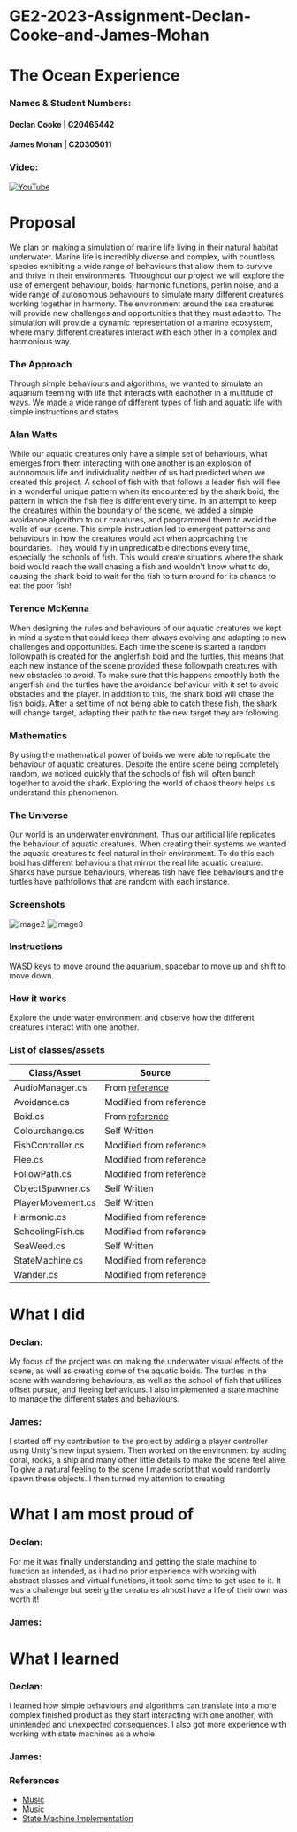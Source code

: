 # GE2-2023-Assignment-Declan-Cooke-and-James-Mohan

# The Ocean Experience

### Names & Student Numbers:
#### Declan Cooke | C20465442
#### James Mohan | C20305011

### Video: 
[![YouTube](https://cdn.discordapp.com/attachments/791490719700221952/1102687691084144681/OceanE1.JPG)](https://youtu.be/NhVqAsyVCXw)

# Proposal
We plan on making a simulation of marine life living in their natural habitat underwater. Marine life is incredibly diverse and complex, with countless species exhibiting a wide range of behaviours that allow them to survive and thrive in their environments. Throughout our project we will explore the use of emergent behaviour, boids, harmonic functions, perlin noise, and a wide range of autonomous behaviours to simulate many different creatures working together in harmony. The environment around the sea creatures will provide new challenges and opportunities that they must adapt to. The simulation will provide a dynamic representation of a marine ecosystem, where many different creatures interact with each other in a complex and harmonious way.

### The Approach
Through simple behaviours and algorithms, we wanted to simulate an aquarium teeming with life that interacts with eachother in a multitude of ways. We made a wide range of different types of fish and aquatic life with simple instructions and states. 


### Alan Watts
While our aquatic creatures only have a simple set of behaviours, what emerges from them interacting with one another is an explosion of autonomous life and individuality neither of us had predicted when we created this project. A school of fish with that follows a leader fish will flee in a wonderful unique pattern when its encountered by the shark boid, the pattern in which the fish flee is different every time. In an attempt to keep the creatures within the boundary of the scene, we added a simple avoidance algorithm to our creatures, and programmed them to avoid the walls of our scene. This simple instruction led to emergent patterns and behaviours in how the creatures would act when approaching the boundaries. They would fly in unpredicatble directions every time, especially the schools of fish. This would create situations where the shark boid would reach the wall chasing a fish and wouldn't know what to do, causing the shark boid to wait for the fish to turn around for  its chance to eat the poor fish! 

### Terence McKenna
When designing the rules and behaviours of our aquatic creatures we kept in mind a system that could keep them always evolving and adapting to new challenges and opportunities. Each time the scene is started a random followpath is created for the anglerfish boid and the turtles, this means that each new instance of the scene provided these followpath creatures with new obstacles to avoid. To make sure that this happens smoothly both the angerfish and the turtles have the avoidance behaviour with it set to avoid obstacles and the player. In addition to this, the shark boid will chase the fish boids. After a set time of not being able to catch these fish, the shark will change target, adapting their path to the new target they are following.

### Mathematics
By using the mathematical power of boids we were able to replicate the behaviour of aquatic creatures. Despite the entire scene being completely random, we noticed quickly that the schools of fish will often bunch together to avoid the shark. Exploring the world of chaos theory helps us understand this phenomenon.

### The Universe
Our world is an underwater environment. Thus our artificial life replicates the behaviour of aquatic creatures. When creating their systems we wanted the aquatic creatures to feel natural in their environment. To do this each boid has different behaviours that mirror the real life aquatic creature. Sharks have pursue behaviours, whereas fish have flee behaviours and the turtles have pathfollows that are random with each instance.


### Screenshots
![image2](https://cdn.discordapp.com/attachments/791490719700221952/1102687691331616808/OceanE2.JPG)
![image3](https://cdn.discordapp.com/attachments/791490719700221952/1102687691558096987/OceanE3.JPG)

### Instructions
WASD keys to move around the aquarium, spacebar to move up and shift to move down.

### How it works
Explore the underwater environment and observe how the different creatures interact with one another.

### List of classes/assets

| **Class/Asset** | **Source** |
|----------------|-----------------------|
|AudioManager.cs| From [reference](https://www.youtube.com/watch?v=6OT43pvUyfY&ab_channel=Brackeys)|
|Avoidance.cs| Modified from reference|
|Boid.cs| From [reference](https://github.com/skooter500/GE2-2021-2022)|
|Colourchange.cs| Self Written|
|FishController.cs| Modified from reference|
|Flee.cs| Modified from reference|
|FollowPath.cs| Modified from reference|
ObjectSpawner.cs| Self Written|
|PlayerMovement.cs| Self Written|
|Harmonic.cs| Modified from reference|
|SchoolingFish.cs| Modified from reference|
|SeaWeed.cs| Self Written|
|StateMachine.cs |Modified from reference|
|Wander.cs| Modified from reference|



# What I did
### Declan:
My focus of the project was on making the underwater visual effects of the scene, as well as creating some of the aquatic boids. The turtles in the scene with wandering behaviours, as well as the school of fish that utilizes offset pursue, and fleeing behaviours. I also implemented a state machine to manage the different states and behaviours. 

### James:
I started off my contribution to the project by adding a player controller using Unity's new input system. Then worked on the environment by adding coral, rocks, a ship and many other little details to make the scene feel alive. To give a natural feeling to the scene I made script that would randomly spawn these objects. I then turned my attention to creating 

# What I am most proud of 
### Declan:
For me it was finally understanding and getting the state machine to function as intended, as i had no prior experience with working with abstract classes and virtual functions, it took some time to get used to it. It was a challenge but seeing the creatures almost have a life of their own was worth it!

### James:

# What I learned
### Declan:
I learned how simple behaviours and algorithms can translate into a more complex finished product as they start interacting with one another, with unintended and unexpected consequences. I also got more experience with working with state machines as a whole.

### James:

### References
- [Music](https://www.youtube.com/watch?v=lJuK3NLaC1Y&ab_channel=CharlesTrenet-Topic)
- [Music](https://www.youtube.com/watch?v=76nZSz3Omyg)
- [State Machine Implementation](https://youtu.be/G1bd75R10m4)

